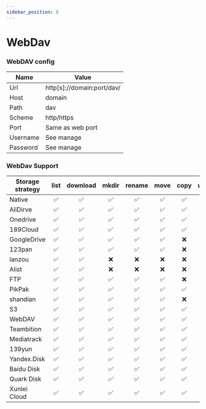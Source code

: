 ```yaml
---
sidebar_position: 8
---
```


# WebDav

### WebDAV config

| Name     | Value                      |
| -------- | -------------------------- |
| Url      | http[s]://domain:port/dav/ |
| Host     | domain                     |
| Path     | dav                        |
| Scheme   | http/https                 |
| Port     | Same as web port           |
| Username | See manage                 |
| Password | See manage                 |

### WebDav Support

| Storage strategy | list | download | mkdir | rename | move | copy | upload |
| ---------------- | :--: | :------: | :---: | :----: | :--: | :--: | :----: |
| Native           |  ✅  |    ✅    |  ✅   |   ✅   |  ✅  |  ✅  |   ✅   |
| AliDirve         |  ✅  |    ✅    |  ✅   |   ✅   |  ✅  |  ✅  |   ✅   |
| Onedrive         |  ✅  |    ✅    |  ✅   |   ✅   |  ✅  |  ✅  |   ✅   |
| 189Cloud         |  ✅  |    ✅    |  ✅   |   ✅   |  ✅  |  ✅  |   ✅   |
| GoogleDrive      |  ✅  |    ✅    |  ✅   |   ✅   |  ✅  |  ❌  |   ✅   |
| 123pan           |  ✅  |    ✅    |  ✅   |   ✅   |  ✅  |  ❌  |   ✅   |
| lanzou           |  ✅  |    ✅    |  ❌   |   ❌   |  ❌  |  ❌  |   ❌   |
| Alist            |  ✅  |    ✅    |  ❌   |   ❌   |  ❌  |  ❌  |   ❌   |
| FTP              |  ✅  |    ✅    |  ✅   |   ✅   |  ✅  |  ❌  |   ✅   |
| PikPak           |  ✅  |    ✅    |  ✅   |   ✅   |  ✅  |  ✅  |   ✅   |
| shandian         |  ✅  |    ✅    |  ✅   |   ✅   |  ✅  |  ❌  |   ✅   |
| S3               |  ✅  |    ✅    |  ✅   |   ✅   |  ✅  |  ✅  |   ✅   |
| WebDAV           |  ✅  |    ✅    |  ✅   |   ✅   |  ✅  |  ✅  |   ✅   |
| Teambition       |  ✅  |    ✅    |  ✅   |   ✅   |  ✅  |  ✅  |   ✅   |
| Mediatrack       |  ✅  |    ✅    |  ✅   |   ✅   |  ✅  |  ✅  |   ✅   |
| 139yun           |  ✅  |    ✅    |  ✅   |   ✅   |  ✅  |  ✅  |   ✅   |
| Yandex.Disk      |  ✅  |    ✅    |  ✅   |   ✅   |  ✅  |  ✅  |   ✅   |
| Baidu Disk       |  ✅  |    ✅    |  ✅   |   ✅   |  ✅  |  ✅  |   ✅   |
| Quark Disk       |  ✅  |    ✅    |  ✅   |   ✅   |  ✅  |  ✅  |   ✅   |
| Xunlei Cloud     |  ✅  |    ✅    |  ✅   |   ✅   |  ✅  |  ✅  |   ✅   |
